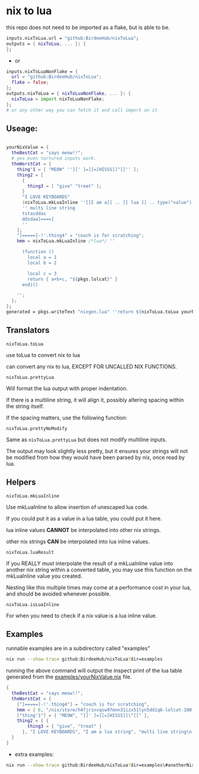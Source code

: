 # nix to lua

this repo does not need to be imported as a flake, but is able to be.

```nix
inputs.nixToLua.url = "github:BirdeeHub/nixToLua";
outputs = { nixToLua, ... }: {
};
```

- or

```nix
inputs.nixToLuaNonFlake = {
  url = "github:BirdeeHub/nixToLua";
  flake = false;
};
outputs.nixToLua = { nixToLuaNonFlake, ... }: {
  nixToLua = import nixToLuaNonFlake;
};
# or any other way you can fetch it and call import on it
```

## Useage:

```nix

yourNixValue = {
  theBestCat = "says meow!!";
  # yes even tortured inputs work.
  theWorstCat = {
    thing'1 = [ "MEOW" '']]' ]=][=[HISSS]]"[['' ];
    thing2 = [
      {
        thing3 = [ "give" "treat" ];
      }
      "I LOVE KEYBOARDS"
      (nixToLua.mkLuaInline ''[[I am a]] .. [[ lua ]] .. type("value")'') # --> "I am a lua string"
      '' multi line string
      tstasddas
      ddsdaa]====]
      ''
    ];
    "]=====]-!'.thing4" = "couch is for scratching";
    hmm = nixToLua.mkLuaInline /*lua*/ ''

      (function ()
        local a = 1
        local b = 2

        local c = 3
        return { a+b+c, "${pkgs.lolcat}" }
      end)()

    '';
  };
};
generated = pkgs.writeText "nixgen.lua" ''return ${nixToLua.toLua yourNixValue}'';
```

## Translators

```nixToLua.toLua```

use toLua to convert nix to lua

can convert any nix to lua, EXCEPT FOR UNCALLED NIX FUNCTIONS.

`nixToLua.prettyLua`

Will format the lua output with proper indentation.

If there is a multiline string, it will align it,
possibly altering spacing within the string itself.

If the spacing matters, use the following function:

`nixToLua.prettyNoModify`

Same as `nixToLua.prettyLua` but does not modify multiline inputs.

The output may look slightly less pretty, but it ensures your strings
will not be modified from how they would have been parsed by nix,
once read by lua.

## Helpers

```nixToLua.mkLuaInline```

Use mkLuaInline to allow insertion of unescaped lua code.

If you could put it as a value in a lua table, you could put it here.

lua inline values **CANNOT** be interpolated into other nix strings.

other nix strings **CAN** be interpolated into lua inline values.

`nixToLua.luaResult`

If you REALLY must interpolate the result of a mkLuaInline value
into another nix string within a converted table,
you may use this function on the mkLuaInline value you created.

Nesting like this multiple times may come at a performance cost in your lua,
and should be avoided whenever possible.

`nixToLua.isLuaInline`

For when you need to check if a nix value is a lua inline value.

## Examples

runnable examples are in a subdirectory called "examples"

```bash
nix run --show-trace github:BirdeeHub/nixToLua?dir=examples
```

running the above command will output the inspect print of the
lua table generated from the [examples/yourNixValue.nix](./examples/yourNixValue.nix) file.

```lua
{
  theBestCat = "says meow!!",
  theWorstCat = {
    ["]=====]-!'.thing4"] = "couch is for scratching",
    hmm = { 6, "/nix/store/h4fjrinvqsw97mnn31izx51lyn5dd1q6-lolcat-100.0.1" },
    ["thing'1"] = { "MEOW", "]]' ]=][=[HISSS]]\"[[" },
    thing2 = { {
        thing3 = { "give", "treat" }
      }, "I LOVE KEYBOARDS", "I am a lua string", "multi line string\n     tstasddas\n     ddsdaa]====]\n" }
  }
}
```

- extra examples:

```bash
nix run --show-trace github:BirdeeHub/nixToLua?dir=examples\#anotherNixValue
```
